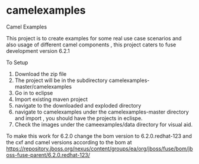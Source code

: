 # camelexamples
Camel Examples 

This project is to create examples for some real use case scenarios and
also usage of different camel components , this project caters to 
fuse development version 6.2.1

To Setup

1. Download the zip file
2. The project will be in the subdirectory camelexamples-master/camelexamples
2. Go in to eclipse
3. Import existing maven project
4. navigate to the downloaded and exploded directory 
5. navigate to camelexamples under the camelexamples-master directory and import , you should have the projects in eclispe.
6. Check the images under the cameexamples/data directory for visual aid.

To make this work for 6.2.0 change the bom version to 6.2.0.redhat-123 and the cxf and camel versions according to the bom at 
https://repository.jboss.org/nexus/content/groups/ea/org/jboss/fuse/bom/jboss-fuse-parent/6.2.0.redhat-123/
